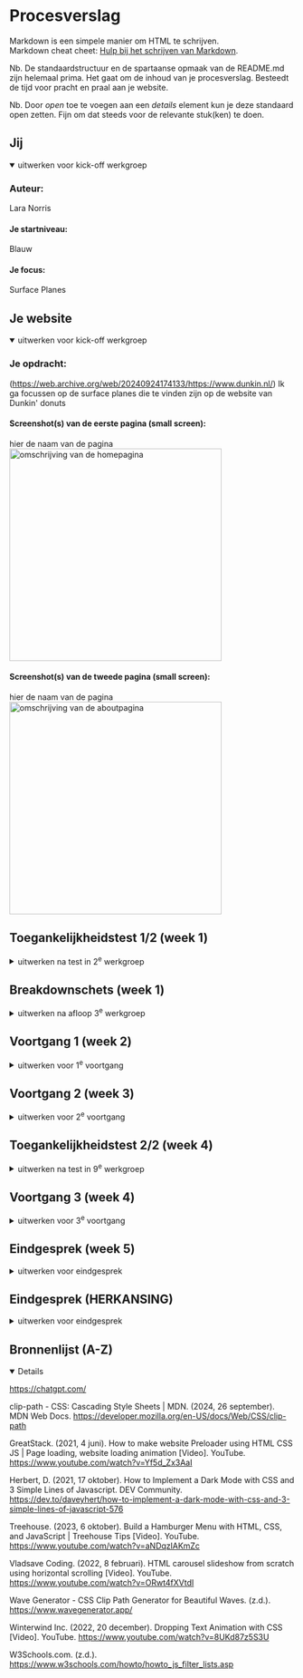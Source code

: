 # Procesverslag
Markdown is een simpele manier om HTML te schrijven.  
Markdown cheat cheet: [Hulp bij het schrijven van Markdown](https://github.com/adam-p/markdown-here/wiki/Markdown-Cheatsheet).

Nb. De standaardstructuur en de spartaanse opmaak van de README.md zijn helemaal prima. Het gaat om de inhoud van je procesverslag. Besteedt de tijd voor pracht en praal aan je website.

Nb. Door *open* toe te voegen aan een *details* element kun je deze standaard open zetten. Fijn om dat steeds voor de relevante stuk(ken) te doen.





## Jij

<details open>
  <summary>uitwerken voor kick-off werkgroep</summary>

  ### Auteur:
  Lara Norris

  #### Je startniveau:
  Blauw
  
  #### Je focus:
Surface Planes
 
</details>





## Je website

<details open>
  <summary>uitwerken voor kick-off werkgroep</summary>

  ### Je opdracht:
(https://web.archive.org/web/20240924174133/https://www.dunkin.nl/)
Ik ga focussen op de surface planes die te vinden zijn op de website van Dunkin' donuts

  #### Screenshot(s) van de eerste pagina (small screen): 
  hier de naam van de pagina  
  <img src="readme-images/home.JPG" width="375px" alt="omschrijving van de homepagina">

  #### Screenshot(s) van de tweede pagina (small screen):
  hier de naam van de pagina  
  <img src="readme-images/about.JPG" width="375px" alt="omschrijving van de aboutpagina">
 
</details>



## Toegankelijkheidstest 1/2 (week 1)

<details>
  <summary>uitwerken na test in 2<sup>e</sup> werkgroep</summary>

<img src="readme-images/pagina1.png" alt="pagina 1 toegankelijkheidstest">
<img src="readme-images/pagina2.png" alt="pagina 1 toegankelijkheidstest">
<img src="readme-images/pagina3.png" alt="pagina 1 toegankelijkheidstest">
<img src="readme-images/pagina4.png" alt="pagina 1 toegankelijkheidstest">
<img src="readme-images/pagina5.png" alt="pagina 1 toegankelijkheidstest">

  ### Bevindingen
  Lijst met je bevindingen die in de test naar voren kwamen: 
  De Dunkin' Donuts website is over het algemeen best toegankelijk, ook voor mobiel formaat. Het enige punt waar ze een beetje de mist in gaat is bij de afbeeldingen. Niet alle afbeeldingen hebben alt-tekst, ook voor de kaarten is er geen alt-tekst. Dit is een erg belangrijk onderdeel voor screen-readers, dus dit is iets waar ik op kan gaan letten met het maken van mijn eigen Dunkin' donuts website. Ook wordt er geen gebruik van ul/ol lists.

</details>



## Breakdownschets (week 1)

<details>
  <summary>uitwerken na afloop 3<sup>e</sup> werkgroep</summary>

  ### de hele pagina: 
  <img src="readme-images/homepagina.jpg" width="375px" alt="breakdown van de home pagina">
  <img src="readme-images/about-pagina.jpg" width="375px" alt="breakdown van de about pagina">

  ### dynamisch deel (bijv menu): 
  <img src="readme-images/hamburger-menu.jpg" width="375px" alt="breakdown van een dynamisch deel">
  
</details>





## Voortgang 1 (week 2)

<details>
  <summary>uitwerken voor 1<sup>e</sup> voortgang</summary>

  ### Stand van zaken
  Ik ben lekker van start gegaan, ik ben blij met de website die ik heb gekozen en de opdrachten die we tot nu toe hebben gemaakt gaan goed. Ik ben wel begonnen met mijn html op de website te zetten, maar nog niet begonnen met de css. Ik moet ook nog even goed controleren wanneer ik nou articles of sections moet gebruiken en wanneer ik nou wel een div mag gebruiken (of nooit?)

  ### Agenda voor meeting
  samen met je groepje opstellen
  **Vraag 1** Wanneer mag je wel bottom en top en div's gebruiken? 
  **Vraag 2** Wanneer gebruik je ook alweer articles of sections?
  **Vraag 3** (Specifieke vraag) Hoe maak ik de bitemark bij de 'find store' knop?
  **Vraag 4** Mag ik wel gebruik maken van text align of moet ik dan gebruik maken van flexbox?
  **Vraag 5** (Specifieke vraag) Bij de afbeelding van heropening bataviastad is raar afgeknipt. Moet ik dat verbeteren?

  ### Verslag van meeting
Het eerste voortgangsgesprek had mijn groepje met de docent, we hebben de bovenstaande vragen beantwoord en ook nog wat extra vragen van mijn teamgenoten. Het is duidelijk geworden voor mij dat je div's echt alleen kan gebruiken wanneer iets geen semantishe betekenis heeft, dit is bijvoorbeeld wanneer je het gebruikt voor styling. Articles zijn te gebruiken voor gedeeltes die los staan van de website zoals nieuwsitems, of productbeschrijvingen en sections hebben altijd een header nodig. De bitemarks kan ik gaan maken met 2 losse div's en die plaatsen over de <a>. Je mag bottom en top alleen gebruiken, wanneer je geen gebruik kan maken van flexbox of grid en hier geldt hetzelfde voor text-align. De afbeelding die raar is afgesneden moet ik ook zo maken zoals hij daar staat.
  
</details>


## Voortgang 2 (week 3)

<details>
  <summary>uitwerken voor 2<sup>e</sup> voortgang</summary>

  ### Stand van zaken
Ik heb geen tijd gehad om veel verder te werken, wel heb ik nu alle html op de website staan en heb ik alles op Github gezet. Ik heb daarom ook niet heel veel vragen deze week. Ik ben zelf verder gaan werken aan mijn css.

  ### Agenda voor meeting
 Deze week waren er vooral veel specifieke vragen dus ik heb meegeluisterd met iedereen en dit heeft mij ook weer inzichten gegeven voor mijn eigen werk.
 **Vraag 1** Hoe zorg ik ervoor dat het plaatje inzoomt zonder dat die meer ruimte meepakt en dus buiten mijn frame gaat staan? (vraag van Tessa)
 **Vraag 2** Mag je een class op je body zetten?
  
  ### Verslag van meeting
  Tessa had een specifieke vraag voor haar website, ik heb hier veel aan gehad. Het antwoord op deze vraag is namelijk 'overflow: hidden'. Hier heb ik in de rest van mijn code nog erg veel aan gehad. Verder kwam ik er deze les achter dat je geen classes op de body mag zetten, dus ik moest alles weer gaan veranderen wat heel jammer was. Uiteindelijk is het wel helemaal gelukt wat fijn was.
  

</details>





## Toegankelijkheidstest 2/2 (week 4)

<details>
  <summary>uitwerken na test in 9<sup>e</sup> werkgroep</summary>

  <img src="readme-images/pagina1(2).png" alt="pagina 1 toegankelijkheidstest">
<img src="readme-images/pagina2(2).png" alt="pagina 1 toegankelijkheidstest">
<img src="readme-images/pagina3(2).png" alt="pagina 1 toegankelijkheidstest">
<img src="readme-images/pagina4(2).png" alt="pagina 1 toegankelijkheidstest">
<img src="readme-images/pagina5(2).png" alt="pagina 1 toegankelijkheidstest">

  ### Bevindingen
  Lijst met je bevindingen die in de test naar voren kwamen (geef ook aan wat er verbeterd is):
  Ik heb alle onderdelen die bij de afbeeldingen passen verbeterd in mijn code. In mijn code heb ik wel een aantal dingen niet zoals high contrast mode of de tekst vergroten, maar als ik verder zou gaan met dit project had ik dit wel nog toe kunnen voegen.

</details>





## Voortgang 3 (week 4)

<details>
  <summary>uitwerken voor 3<sup>e</sup> voortgang</summary>

  ### Stand van zaken
Ik ben nog steeds bezig met mijn CSS, maar ik merk dat ik er heel lastig in kom. Vorig jaar vond ik het allemaal best te doen, maar ik merk dat dit vak me lastig af gaat. 


  ### Agenda voor meeting
**Vraag 1** Hoe maak ik de achtergrond op de hompagina?
**Vraag 2** Hoe kan je een map op je website krijgen?
**Vraag 3** Hoe werken custom properties?
**Vraag 4** Kan ik meer hulp krijgen bij een grid?


  ### Verslag van meeting
Ik heb aan studentassistent Brechtje gevraagd of zij mij kon helpen met de achtergrond die op de homepagina zit tussen het bestel menu en de kop 'app jij m' al?'. Ik vond dit een hele lastige, omdat ik niet wist waar ik moest beginnen. Zij heeft me gelijk geholpen door te zeggen dat ik 2 div's kon gebruiken en deze dan achter de sections te plaatsen. Uiteindelijk is dit gelukt. Ik heb deze week ook geleerd hoe custom properties werken en dat is handig als ik straks een kertthema of light en dark mode wil maken voor een van mijn surface planes. Ik heb ook wat meer uitleg gekregen voor mijn grid en die heb ik nu op een aantal sections toe kunnen passen.
<img src= readme-images/achtergrond.png
  alt="achtergrond gemaakt met div's">

</details>





## Eindgesprek (week 5)

<details>
  <summary>uitwerken voor eindgesprek</summary>

  ### Dit ging goed/Heb ik geleerd: 
 Nog niet heel veel, doordat ik nog niet zo ver ben gekomen heb ik voor mijn gevoel nog niet zo veel nieuws kunnen leren. Ik vond het wel fijn om ook bij andere mensen hun werk mee te kunnen kijken tijdens de feedback gesprekken, zodat ik daar wel van kon leren voor mijn eigen werk.

  ### Dit was lastig/Is niet gelukt:
  Ik heb het niet af kunnen krijgen waar ik heel erg van baal. Ik vond dit vak erg lastig en het duurde bij mij erg lang voordat ik erin kwam. Ik heb in mijn laatste feedback gesprek te horen gekregen dat alles er tot nu toe wel echt goed uit ziet alleen dat ik echt niet ver ben en dat ik hard door moet gaan werken. Ik heb de surface planes vastgesteld die ik ga maken, namelijk: de carousel op de homepagina, darkmode, een scrollanimatie, een animatie met keyframes en de storefinder op de about-pagina.

</details>


## Eindgesprek (HERKANSING)

<details>
  <summary>uitwerken voor eindgesprek</summary>

  ### Dit ging goed/Heb ik geleerd: 
Voor de herfstvakantie heb ik nog een laatste feedback gesprek gehad voor de herkansing. Hier heb ik heel veel uit kunnen halen. Ik heb mijn surface planes besproken en deze werden goedgekeurd. Ik heb mijn laatste vragen gesteld over gedetailleerde dingen in mijn website. Ik heb mijn darkmode afgemaakt en de carousel is ook goed gelukt. Verder heb ik de storefinder kunnen maken en hier ben ik heel blij mee, omdat ik daar het bangst voor was.

  <img src="readme-images/lightmode.png" width="375px" alt="lightmode">
  <img src="readme-images/lightmode2.png" width="375px" alt="lightmode">
  <img src="readme-images/darkmode.png" width="375px" alt="darkmode">
  <img src="readme-images/darkmode2.png" width="375px" alt="darkmode">


  ### Dit was lastig/Is niet gelukt:
De carousel gaat op de website van Dunkin' Donuts oneindig door, maar dit is mij echt niet meer gelukt. Ik heb heel veel iteraties gemaakt, maar ik kwam er niet uit. Ik vond de scroll animatie en het hamburger menu het aller lastigst om te maken, terwijl ik juist had verwacht dat dit me wel zou lukken. Mijn hamburgermenu heeft een submenu en ik kan daar weinig tutorials over vinden die ik zou kunnen toepassen op mijn website. 

  <img src="readme-images/hamburgermenu.png" width="375px" alt="hamburgermenu">
  <img src="readme-images/hamburgermenu2.png" width="375px" alt="submenu">
  <img src="readme-images/hamburgermenu3.png" width="375px" alt="mijn hamburger menu, zonder submenu">

  
</details>


## Bronnenlijst (A-Z)

<details open>

https://chatgpt.com/

clip-path - CSS: Cascading Style Sheets | MDN. (2024, 26 september). MDN Web Docs. https://developer.mozilla.org/en-US/docs/Web/CSS/clip-path

GreatStack. (2021, 4 juni). How to make website Preloader using HTML CSS JS | Page loading, website loading animation [Video]. YouTube. https://www.youtube.com/watch?v=Yf5d_Zx3AaI

Herbert, D. (2021, 17 oktober). How to Implement a Dark Mode with CSS and 3 Simple Lines of Javascript. DEV Community. https://dev.to/daveyhert/how-to-implement-a-dark-mode-with-css-and-3-simple-lines-of-javascript-576

Treehouse. (2023, 6 oktober). Build a Hamburger Menu with HTML, CSS, and JavaScript | Treehouse Tips [Video]. YouTube. https://www.youtube.com/watch?v=aNDqzlAKmZc

Vladsave Coding. (2022, 8 februari). HTML carousel slideshow from scratch using horizontal scrolling [Video]. YouTube. https://www.youtube.com/watch?v=ORwt4fXVtdI

Wave Generator - CSS Clip Path Generator for Beautiful Waves. (z.d.). https://www.wavegenerator.app/

Winterwind Inc. (2022, 20 december). Dropping Text Animation with CSS [Video]. YouTube. https://www.youtube.com/watch?v=8UKd87z5S3U

W3Schools.com. (z.d.). https://www.w3schools.com/howto/howto_js_filter_lists.asp

</details>
